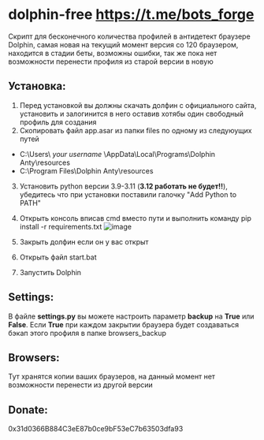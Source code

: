 # dolphin-free https://t.me/bots_forge
Скрипт для бесконечного количества профилей в антидетект браузере Dolphin, самая новая на текущий момент версия со 120 браузером, находится в стадии беты, возможны ошибки, так же пока нет возможности перенести профиля из старой версии в новую

## **Установка:**
1. Перед установкой вы должны скачать долфин с официального сайта, установить и залогинится в него оставив хотябы один свободный профиль для создания
2. Скопировать файл app.asar из папки files по одному из следуюущих путей
 - C:\Users\ *your username* \AppData\Local\Programs\Dolphin Anty\resources
 - C:\Program Files\Dolphin Anty\resources
3. Установить python версии 3.9-3.11 (**3.12 работать не будет!!**), убедитесь что при установки поставили галочку "Add Python to PATH"
4. Открыть консоль вписав cmd вместо пути и выполнить команду pip install -r requirements.txt
   ![image](https://github.com/IsNaRm/dolphin-free-botsforge/assets/11133034/15e32e4f-f79a-426d-a7bd-3d0c07ad70a7)

5. Закрыть долфин если он у вас открыт
6. Открыть файл start.bat
7. Запустить Dolphin

## **Settings:**
В файле **settings.py** вы можете настроить параметр **backup** на **True** или **False**. Если **True** при каждом закрытии браузера будет создаваться бэкап этого профиля в папке browsers_backup

## **Browsers:**
Тут хранятся копии ваших браузеров, на данный момент нет возможности перенести из другой версии

## **Donate:**
0x31d0366B884C3eE87b0ce9bF53eC7b63503dfa93
